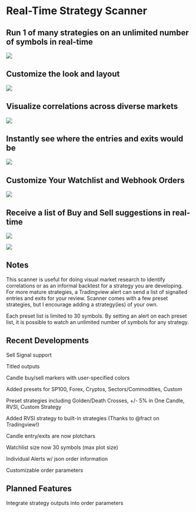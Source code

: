 # Real-Time Strategy Scanner 

## Run 1 of many strategies on an unlimited number of symbols in real-time

<img src="https://s3.tradingview.com/snapshots/b/B3eXPFdh.png"></img>

## Customize the look and layout

<img src="https://i.imgur.com/r6uGIZJ.png"></img>

## Visualize correlations across diverse markets

<img src="https://s3.tradingview.com/snapshots/4/40LKm2up.png"></img>

## Instantly see where the entries and exits would be

<img src="https://s3.tradingview.com/snapshots/t/Tb31gtqF.png"></img>

## Customize Your Watchlist and Webhook Orders

<img src="https://i.imgur.com/xSJdh0G.png"></img>

## Receive a list of Buy and Sell suggestions in real-time 

<img src="https://i.imgur.com/tdX2Xe2.png"></img>

<img src="https://i.imgur.com/P2czHtb.jpg"></img>

## Notes

This scanner is useful for doing visual market research to identify correlations or as an informal backtest for a strategy you are developing.  For more mature strategies, a Tradingview alert can send a list of signalled entries and exits for your review.  Scanner comes with a few preset strategies, but I encourage adding a strategy(ies) of your own.

Each preset list is limited to 30 symbols.  By setting an alert on each preset list, it is possible to watch an unlimited number of symbols for any strategy.

## Recent Developments

Sell Signal support

Titled outputs

Candle buy/sell markers with user-specified colors

Added presets for SP100, Forex, Cryptos, Sectors/Commodities, Custom

Preset strategies including Golden/Death Crosses, +/- 5% in One Candle, RVSI, Custom Strategy

Added RVSI strategy to built-in strategies (Thanks to @fract on Tradingview!)

Candle entry/exits are now plotchars

Watchlist size now 30 symbols (max plot size)

Individual Alerts w/ json order information

Customizable order parameters

## Planned Features

Integrate strategy outputs into order parameters
